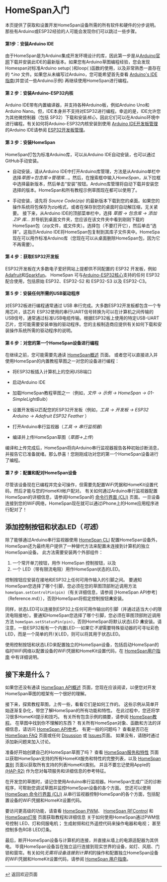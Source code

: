 <div style='display: none'>
 时间：2023.7.19翻译
</div>


# HomeSpan入门

本页提供了获取和设置开发HomeSpan设备所需的所有软件和硬件的分步说明。那些有Arduino或ESP32经验的人可能会发现你们可以跳过一些步骤。

#### 第1步：安装Arduino IDE

由于HomeSpan是为Arduino集成开发环境设计的库，因此第一步是从[Arduino官网](https://www.arduino.cc/en/software)下载并安装此IDE的最新版本。如果您有Arduino草图编程经验，您会发现Homespan对标准Arduino setup( )和loop( )函数的使用，以及非常熟悉一直存在的 *\*.ino* 文件。如果您从未编写过Arduino，您可能希望首先查看 [Arduino's IDE 指南](https://www.arduino.cc/en/Guide/Environment)(并尝试一些Arduino示例) 再继续使用HomeSpan进行编程。

#### 第 2 步：安装Arduino-ESP32内核

Arduino IDE带有内置编译器，并支持各种Arduino板，例如Arduino Uno和Arduino Nano。但，IDE本身并不支持对ESP32进行编程。幸运的是，IDE允许您为其他微控制器（包括 SP32）下载和安装*核心*，因此它们可以在Arduino环境中进行编程。有关如何将Arduino-ESP32内核安装到使用 [ Arduino IDE开发板管理](https://github.com/espressif/arduino-esp32/blob/master/docs/arduino-ide/boards_manager.md) 的Arduino IDE请参阅 [ ESP32开发板管理](https://github.com/espressif/arduino-esp32/blob/master/docs/arduino-ide/boards_manager.md)。

#### 第 3 步：安装HomeSpan

HomeSpan打包为标准Arduino库，可以从Arduino IDE自动安装，也可以通过GitHub手动安装。

* 自动安装，请从Arduino IDE中打开Arduino库管理，方法是从Arduino单栏中选择*草图→包含库→管理库...*。然后，在搜索框中输入*HomeSpan*，从下拉框中选择最新版本，然后单击“安装”按钮。Arduino库管理将自动下载并安装您选择的版本。HomeSpan和所有教程示例草图现在都可以使用了。


* 手动安装，请先将 *Source Code(zip)* 的最新版本下载到您的桌面。如果您的操作系统将包保存为zip格式，或者在保存到您的桌面时自动解压缩，无关紧要。 接下来，从Arduino IDE的顶部菜单栏中，选择 *草图 → 包含库 → 添加 .ZIP 库...* 并导航到桌面文件夹，您应该在该文件夹中看到刚刚下载的HomeSpan包（zip文件，或文件夹）。选择包（不要打开它），然后单击“选择”。这指示Arduino IDE将HomeSpan包复制到其库子文件夹中。HomeSpa 现在可以用作标准Arduino库（您现在可以从桌面删除HomeSpan包，因为它不再需要）。

#### 第 4 步：获取ESP32开发板

ESP32开发板在大多数电子爱好网站上提都供不同配置的 ESP32 开发板，例如[Adafruit](https://www.adafruit.com)和[Sparkfun](https://www.sparkfun.com)。 HomeSpan 可与[Arduino-ESP32核心](https://docs.espressif.com/projects/arduino-esp32/en/latest/getting_started.html#supported-soc-s)支持的任何 ESP32 配合使用，包括原始 ESP32、ESP32-S2 和 ESP32-S3 以及 ESP32-C3。


#### 第 5 步：安装任何所需的USB驱动程序


对ESP32板进行编程通常通过 USB 串行完成。大多数ESP32开发板都包含一个专用芯片，该芯片 ESP32使用的串行UART信号转换为可以在计算机之间传输的USB信号，通常通过标准USB电缆传输。根据ESP32板上使用的特定USB-UART芯片，您可能需要安装单独的驱动程序。您的主板制造商应提供有关如何下载和安装操作系统所需的驱动程序的说明。

#### 第 6 步：对您的第一个HomeSpan设备进行编程

在继续之前，您可能需要先通读 [HomeSpan概述](Overview.md) 页面。 或者您可以直接进入并使用HomeSpan的内置教程草图之一对您的设备进行编程：

* 将ESP32板插入计算机上的空闲USB端口

* 启动Arduino IDE

* 加载HomeSpan教程草图之一（例如，*文件 → 示例 → HomeSpan → 01-SimpleLightBulb*）

* 设置开发板以匹配您的ESP32开发板（例如，*工具 → 开发板 → ESP32 Arduino → Adafruit ESP32 Feather* ）

* 打开Arduino串行监视器（*工具 → 串行监视器*）

* 编译并上传HomeSpan草图（*草图→上传*）

编译和上传完成后，HomeSpan将向Arduino串行监视器报告各种初始诊断消息，并报告它已准备就绪。那么恭喜！您刚刚成功对您的第一个HomeSpan设备进行了编程。

#### 第 7 步：配置和配对HomeSpan设备

尽管该设备现在已编程并完全可操作，但需要先配置WiFi凭据和HomeKit设置代码，然后才能与您的HomeKit帐户配对。 有关如何通过Arduino串行监视器配置HomeSpan的详细信息，请参阅HomeSpan的 [命令行界面 (CLI)](CLI.md) 页面。一旦设备连接到您的WiFi网络，HomeSpan现在就可以通过iPhone上的Home应用程序进行配对了！


## 添加控制按钮和状态LED（*可选*）

除了能够通过Arduino串行监视器使用 [HomeSpan CLI](CLI.md) 配置HomeSpan设备外，HomeSpan还为最终用户提供了一种替代方法来配置未连接到计算机的独立HomeSpan设备。 此方法需要安装两个外部组件：

1. 一个常开单刀按钮，用作 HomeSpan 控制按钮，以及
1. 一个 LED（带有限流电阻）用作HomeSpan状态的LED。

控制按钮应安装在接地和ESP32上任何可用作输入的引脚之间。 要通知HomeSpan您选择了哪个引脚，您必须在您的草图顶部附近调用方法 `homeSpan.setControlPin(pin)`（有关详细信息，请参阅 [HomeSpan API参考]（Reference.md）），否则HomeSpan将假定控制按钮**未**安装。

同样，状态LED可以连接到ESP32上任何可用作输出的引脚（并通过适当大小的限流电阻接地）。要通知HomeSpan您选择了哪个引脚，您必须在草图顶部附近调用方法 `homeSpan.setStatusPin(pin)`，否则HomeSpan将默认状态LED **未**安装。请注意，一些ESP32板有一个内置LED---如果它*不是*需要特殊驱动器的可寻址彩色LED，而是一个简单的开/关LED，则可以将其用于状态LED。


使用控制按钮和状态LED来配置独立的HomeSpan设备，包括启动HomeSpan的临时WiFi网络以配置设备的WiFi凭据和HomeKit设置代码，在 [HomeSpan用户指南](UserGuide.md) 中有详细说明。


## 接下来是什么？

如果您还没有通读 [HomeSpan API概述](Overview.md) 页面，您现在应该阅读，以便您对开发HomeSpan草图的框架有一个很好的理解。

接下来，探索教程草图，上传一些，看看它们是如何工作的。 这些示例从简单开始逐渐复杂化，带您了解HomeSpan的所有功能和特性。 在此过程中，您还将学习很多HomeKit提示和技巧。 有关所有包含示例的摘要，请参阅 [HomeSpan教程](Tutorials.md)。 在草图中找到你不理解的东西？ 有关所有HomeSpan对象、函数和方法的详细信息，请访问 [HomeSpan API参考](Reference.md)。 有更一般的问题吗？ 查看是否已在 [HomeSpan FAQ](FAQ.md) 页面或任何 [Disussion](https://github.com/HomeSpan/HomeSpan/discussions) 或 [Issues](https://github.com/HomeSpan/HomeSpan/issues)页面。 如果没有，请随时通过添加新问题来加入讨论。

准备好开始创建自己的HomeSpan草图了吗？ 查看 [HomeSpan服务和特性](ServiceList.md) 页面以获取HomeSpan支持的所有HomeKit服务和特性的完整列表，以及 [HomeSpan 类别](Categories.md) 页面以获取所有支持的列表HomeKit类别。 并且不要忘记使用Apple的 [(HAP-R2)](https://developer.apple.com/homekit/specification/) 作为您对每项服务和详细信息的参考特征。

在开发您的草图时，请记住使用Arduino串行监视器。HomeSpan生成广泛的诊断程序，可帮助您调试草图并监控HomeSpan设备的各个方面。 您还可以使用 [HomeSpan 命令行界面 (CLI)](CLI.md) 从串行监视器控制HomeSpan的各个方面，包括配置设备的WiFi凭据和HomeKit设置代码。

要访问更高级的功能，请查看 [HomeSpan PWM](PWM.md)、 [HomeSpan RFControl](RMT.md) 和 [HomeSpan灯带](Pixels.md) 页面获取教程和详细信息 关于如何使用HomeSpan通过PWM信号控制 LED、灯和伺服电机； 生成射频和红外遥控代码来操作电器和电视； 甚至控制多色RGB LED灯条。

最后，断开HomeSpan设备与计算机的连接，并直接从墙上的电源适配器为其供电。 毕竟HomeSpan设备旨在独立运行连接到现实世界的设备，如灯、风扇、门锁和窗帘。有关如何*无需将设备连接到计算机*的操作和配置独立HomeSpan设备的WiFi凭据和HomeKit设置代码，请参阅 [HomeSpan 用户指南](UserGuide.md)。

---

[↩️](README.md) 返回欢迎页面

